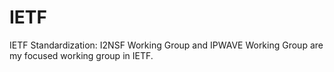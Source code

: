 # IETF
IETF Standardization:
I2NSF Working Group and IPWAVE Working Group are my focused working group in IETF.
